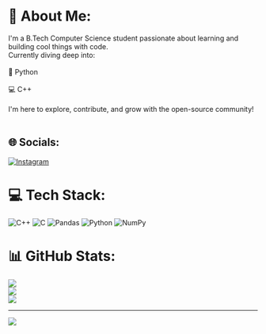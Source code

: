 # 💫 About Me:
I'm a B.Tech Computer Science student passionate about learning and building cool things with code.<br>Currently diving deep into:<br><br>🐍 Python<br><br>💻 C++<br><br>I'm here to explore, contribute, and grow with the open-source community!<br><br>


## 🌐 Socials:
[![Instagram](https://img.shields.io/badge/Instagram-%23E4405F.svg?logo=Instagram&logoColor=white)](https://instagram.com/amey_apankar) 

# 💻 Tech Stack:
![C++](https://img.shields.io/badge/c++-%2300599C.svg?style=for-the-badge&logo=c%2B%2B&logoColor=white) ![C](https://img.shields.io/badge/c-%2300599C.svg?style=for-the-badge&logo=c&logoColor=white) ![Pandas](https://img.shields.io/badge/pandas-%23150458.svg?style=for-the-badge&logo=pandas&logoColor=white) ![Python](https://img.shields.io/badge/python-%2314354C.svg?style=for-the-badge&logo=python&logoColor=white) ![NumPy](https://img.shields.io/badge/numpy-%23013243.svg?style=for-the-badge&logo=numpy&logoColor=white)
# 📊 GitHub Stats:
![](https://github-readme-stats.vercel.app/api?username=amey-apankar&theme=dark&hide_border=false&include_all_commits=false&count_private=false)<br/>
![](https://nirzak-streak-stats.vercel.app/?user=amey-apankar&theme=dark&hide_border=false)<br/>
![](https://github-readme-stats.vercel.app/api/top-langs/?username=amey-apankar&theme=dark&hide_border=false&include_all_commits=false&count_private=false&layout=compact)

---
[![](https://visitcount.itsvg.in/api?id=amey-apankar&icon=0&color=0)](https://visitcount.itsvg.in)
